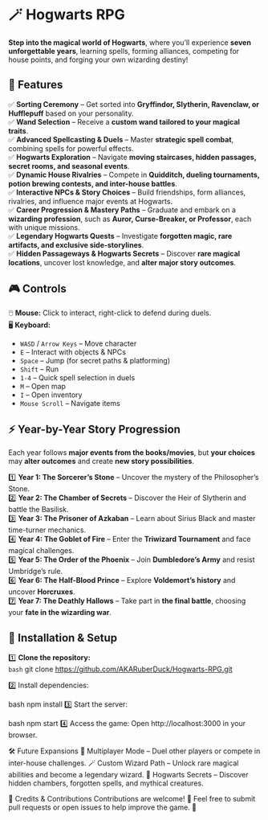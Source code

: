 # 🪄 Hogwarts RPG  

**Step into the magical world of Hogwarts**, where you’ll experience **seven unforgettable years**, learning spells, forming alliances, competing for house points, and forging your own wizarding destiny!  

## **🏰 Features**  

✅ **Sorting Ceremony** – Get sorted into **Gryffindor, Slytherin, Ravenclaw, or Hufflepuff** based on your personality.  
✅ **Wand Selection** – Receive a **custom wand tailored to your magical traits**.  
✅ **Advanced Spellcasting & Duels** – Master **strategic spell combat**, combining spells for powerful effects.  
✅ **Hogwarts Exploration** – Navigate **moving staircases, hidden passages, secret rooms, and seasonal events**.  
✅ **Dynamic House Rivalries** – Compete in **Quidditch, dueling tournaments, potion brewing contests, and inter-house battles**.  
✅ **Interactive NPCs & Story Choices** – Build friendships, form alliances, rivalries, and influence major events at Hogwarts.  
✅ **Career Progression & Mastery Paths** – Graduate and embark on a **wizarding profession**, such as **Auror, Curse-Breaker, or Professor**, each with unique missions.  
✅ **Legendary Hogwarts Quests** – Investigate **forgotten magic, rare artifacts, and exclusive side-storylines**.  
✅ **Hidden Passageways & Hogwarts Secrets** – Discover **rare magical locations**, uncover lost knowledge, and **alter major story outcomes**.  

## **🎮 Controls**  

🖱️ **Mouse:** Click to interact, right-click to defend during duels.  
🖥️ **Keyboard:**  
- `WASD` / `Arrow Keys` – Move character  
- `E` – Interact with objects & NPCs  
- `Space` – Jump (for secret paths & platforming)  
- `Shift` – Run  
- `1-4` – Quick spell selection in duels  
- `M` – Open map  
- `I` – Open inventory  
- `Mouse Scroll` – Navigate items  

## **⚡ Year-by-Year Story Progression**  

Each year follows **major events from the books/movies**, but **your choices** may **alter outcomes** and create **new story possibilities**.  

1️⃣ **Year 1: The Sorcerer’s Stone** – Uncover the mystery of the Philosopher’s Stone.  
2️⃣ **Year 2: The Chamber of Secrets** – Discover the Heir of Slytherin and battle the Basilisk.  
3️⃣ **Year 3: The Prisoner of Azkaban** – Learn about Sirius Black and master time-turner mechanics.  
4️⃣ **Year 4: The Goblet of Fire** – Enter the **Triwizard Tournament** and face magical challenges.  
5️⃣ **Year 5: The Order of the Phoenix** – Join **Dumbledore’s Army** and resist Umbridge’s rule.  
6️⃣ **Year 6: The Half-Blood Prince** – Explore **Voldemort’s history** and uncover **Horcruxes**.  
7️⃣ **Year 7: The Deathly Hallows** – Take part in **the final battle**, choosing your **fate in the wizarding war**.  

## **🚀 Installation & Setup**  

1️⃣ **Clone the repository:**  
```bash```
git clone https://github.com/AKARuberDuck/Hogwarts-RPG.git

2️⃣ Install dependencies:

bash
npm install
3️⃣ Start the server:

bash
npm start
4️⃣ Access the game: Open http://localhost:3000 in your browser.

🛠️ Future Expansions
🎩 Multiplayer Mode – Duel other players or compete in inter-house challenges. 🪄 Custom Wizard Path – Unlock rare magical abilities and become a legendary wizard. 🏰 Hogwarts Secrets – Discover hidden chambers, forgotten spells, and mythical creatures.

📜 Credits & Contributions
Contributions are welcome! 🧙 Feel free to submit pull requests or open issues to help improve the game. 🚀
